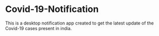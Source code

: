 # Covid-19-Notification
This is a desktop notification app created to get the latest update of the Covid-19 cases present in india.
